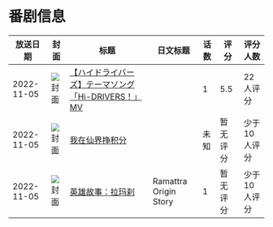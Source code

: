 # 番剧信息

|放送日期|封面|标题|日文标题|话数|评分|评分人数|
|---|---|---|---|---|---|---|
|2022-11-05|![封面](https://lain.bgm.tv/pic/cover/c/4e/a1/375979_vd6Sv.jpg)|[【ハイドライバーズ】テーマソング「Hi-DRIVERS！」MV](https://bangumi.tv/subject/375979)||1|5.5|22人评分|
|2022-11-05|![封面](https://lain.bgm.tv/pic/cover/c/c6/6a/403742_lU9PM.jpg)|[我在仙界挣积分](https://bangumi.tv/subject/403742)||未知|暂无评分|少于10人评分|
|2022-11-05|![封面](https://lain.bgm.tv/pic/cover/c/bb/a8/407174_oRU5q.jpg)|[英雄故事：拉玛刹](https://bangumi.tv/subject/407174)|Ramattra Origin Story|1|暂无评分|少于10人评分|

